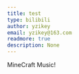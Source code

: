 ```yaml
---
title: test
type: bilibili
author: yzikey
email: yzikey@163.com
readmore: true
description: None
---
```


MineCraft Music!

<!-- more -->